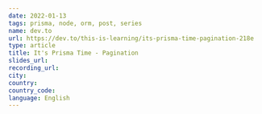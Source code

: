 ```yaml
---
date: 2022-01-13
tags: prisma, node, orm, post, series
name: dev.to
url: https://dev.to/this-is-learning/its-prisma-time-pagination-218e
type: article
title: It's Prisma Time - Pagination
slides_url:
recording_url:
city:
country:
country_code:
language: English
---
```

